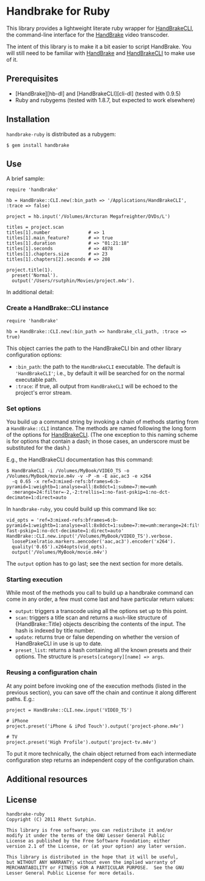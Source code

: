 Handbrake for Ruby
==================

This library provides a lightweight literate ruby wrapper for
[HandBrakeCLI][], the command-line interface for the [HandBrake][]
video transcoder.

[HandBrakeCLI]: https://trac.handbrake.fr/wiki/CLIGuide
[HandBrake]: http://handbrake.fr/

The intent of this library is to make it a bit easier to script
HandBrake. You will still need to be familiar with [HandBrake][] and
[HandBrakeCLI][] to make use of it.

Prerequisites
-------------

* [HandBrake][hb-dl] and [HandBrakeCLI][cli-dl] (tested with 0.9.5)
* Ruby and rubygems (tested with 1.8.7, but expected to work elsewhere)

Installation
------------

`handbrake-ruby` is distributed as a rubygem:

    $ gem install handbrake

Use
---

A brief sample:

    require 'handbrake'

    hb = HandBrake::CLI.new(:bin_path => '/Applications/HandBrakeCLI', :trace => false)

    project = hb.input('/Volumes/Arcturan Megafreighter/DVDs/L')

    titles = project.scan
    titles[1].number              # => 1
    titles[1].main_feature?       # => true
    titles[1].duration            # => "01:21:18"
    titles[1].seconds             # => 4878
    titles[1].chapters.size       # => 23
    titles[1].chapters[2].seconds # => 208

    project.title(1).
      preset('Normal').
      output('/Users/rsutphin/Movies/project.m4v').

In additional detail:

### Create a HandBrake::CLI instance

    require 'handbrake'

    hb = HandBrake::CLI.new(:bin_path => handbrake_cli_path, :trace => true)

This object carries the path to the HandBrakeCLI bin and other library
configuration options:

* `:bin_path`: the path to the `HandBrakeCLI` executable. The default
  is `'HandBrakeCLI'`; i.e., by default it will be searched for on the
  normal executable path.
* `:trace`: if true, all output from `HandBrakeCLI` will be echoed to
  the project's error stream.

### Set options

You build up a command string by invoking a chain of methods starting
from a `HandBrake::CLI` instance. The methods are named following the
long form of the options for [HandBrakeCLI][]. (The one exception to
this naming scheme is for options that contain a dash; in those cases,
an underscore must be substituted for the dash.)

E.g., the HandBrakeCLI documentation has this command:

    $ HandBrakeCLI -i /Volumes/MyBook/VIDEO_TS -o /Volumes/MyBook/movie.m4v -v -P -m -E aac,ac3 -e x264
      -q 0.65 -x ref=3:mixed-refs:bframes=6:b-pyramid=1:weightb=1:analyse=all:8x8dct=1:subme=7:me=umh
      :merange=24:filter=-2,-2:trellis=1:no-fast-pskip=1:no-dct-decimate=1:direct=auto

In `handbrake-ruby`, you could build up this command like so:

    vid_opts = 'ref=3:mixed-refs:bframes=6:b-pyramid=1:weightb=1:analyse=all:8x8dct=1:subme=7:me=umh:merange=24:filter=-2,-2:trellis=1:no-fast-pskip=1:no-dct-decimate=1:direct=auto'
    HandBrake::CLI.new.input('/Volumes/MyBook/VIDEO_TS').verbose.
      loosePixelratio.markers.aencoder('aac,ac3').encoder('x264').
      quality('0.65').x264opts(vid_opts).
      output('/Volumes/MyBook/movie.m4v')

The `output` option has to go last; see the next section for more details.

### Starting execution

While most of the methods you call to build up a handbrake command can
come in any order, a few must come last and have particular return
values:

* `output`: triggers a transcode using all the options set up to this
  point.
* `scan`: triggers a title scan and returns a `Hash`-like structure
  of {HandBrake::Title} objects describing the contents of the
  input. The hash is indexed by title number.
* `update`: returns true or false depending on whether the version of
  HandBrakeCLI in use is up to date.
* `preset_list`: returns a hash containing all the known presets and
  their options. The structure is `presets[category][name] => args`.

### Reusing a configuration chain

At any point before invoking one of the execution methods (listed in
the previous section), you can save off the chain and continue it
along different paths.  E.g.:

    project = HandBrake::CLI.new.input('VIDEO_TS')

    # iPhone
    project.preset('iPhone & iPod Touch').output('project-phone.m4v')

    # TV
    project.preset('High Profile').output('project-tv.m4v')

To put it more technically, the chain object returned from each
intermediate configuration step returns an independent copy of the
configuration chain.

Additional resources
--------------------

License
-------

    handbrake-ruby
    Copyright (C) 2011 Rhett Sutphin.

    This library is free software; you can redistribute it and/or
    modify it under the terms of the GNU Lesser General Public
    License as published by the Free Software Foundation; either
    version 2.1 of the License, or (at your option) any later version.

    This library is distributed in the hope that it will be useful,
    but WITHOUT ANY WARRANTY; without even the implied warranty of
    MERCHANTABILITY or FITNESS FOR A PARTICULAR PURPOSE.  See the GNU
    Lesser General Public License for more details.
